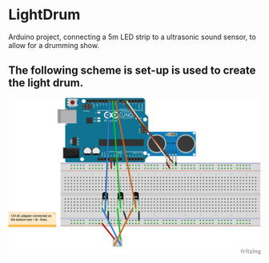 # LightDrum
Arduino project, connecting a 5m LED strip to a ultrasonic sound sensor, to allow for a drumming show. 

## The following scheme is set-up is used to create the light drum. 

![BreadBordScheme](https://github.com/Alakwaa/LightDrum/raw/master/Light%20Drum%20v1.0_bb.png)
